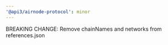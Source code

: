 ```yaml
---
'@api3/airnode-protocol': minor
---
```


BREAKING CHANGE: Remove chainNames and networks from references.json
